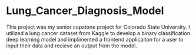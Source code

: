 # Lung_Cancer_Diagnosis_Model
This project was my senior capstone project for Colorado State University. I utilized a lung cancer dataset from Kaggle to develop a binary classification deep learning model and implimented a frontend applicaiton for a user to input their data and recieve an output from the model.
